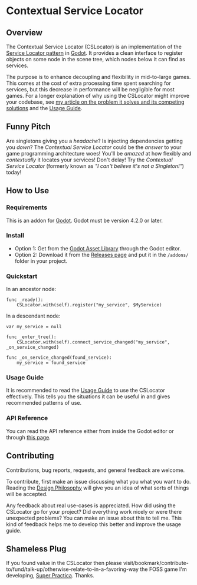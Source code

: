 
# Contextual Service Locator

## Overview

The Contextual Service Locator (CSLocator) is an implementation of the [Service Locator pattern](https://gameprogrammingpatterns.com/service-locator.html) in [Godot](https://godotengine.org/). It provides a clean interface to register objects on some node in the scene tree, which nodes below it can find as services.

The purpose is to enhance decoupling and flexibility in mid-to-large games. This comes at the cost of extra processing time spent searching for services, but this decrease in performance will be negligible for most games. For a longer explanation of why using the CSLocator might improve your codebase, see [my article on the problem it solves and its competing solutions](https://codeberg.org/svetogam/ContextualServiceLocator/wiki/Problem-and-Solutions) and the [Usage Guide](https://codeberg.org/svetogam/cslocator/wiki/Usage-Guide).


## Funny Pitch

Are singletons giving you a *headache*? Is injecting dependencies getting you *down*? The *Contextual Service Locator* could be the *answer* to your game programming architecture woes! You'll be *amazed* at how flexibly and *contextually* it locates your services! Don't delay! Try the *Contextual Service Locator* (formerly known as *"I can't believe it's not a Singleton!"*) today!


## How to Use

### Requirements

This is an addon for [Godot](https://godotengine.org/). Godot must be version 4.2.0 or later.


### Install

* Option 1: Get from the [Godot Asset Library](https://godotengine.org/asset-library/asset) through the Godot editor.
* Option 2: Download it from the [Releases page](https://codeberg.org/svetogam/cslocator/releases) and put it in the `/addons/` folder in your project.


### Quickstart

In an ancestor node:

```
func _ready():
	CSLocator.with(self).register("my_service", $MyService)
```

In a descendant node:
```
var my_service = null

func _enter_tree():
	CSLocator.with(self).connect_service_changed("my_service", _on_service_changed)
	
func _on_service_changed(found_service):
	my_service = found_service
```


### Usage Guide

It is recommended to read the [Usage Guide](https://codeberg.org/svetogam/cslocator/wiki/Usage-Guide) to use the CSLocator effectively. This tells you the situations it can be useful in and gives recommended patterns of use.


### API Reference

You can read the API reference either from inside the Godot editor or through [this page](https://codeberg.org/svetogam/cslocator/wiki/API-Reference).


## Contributing

Contributions, bug reports, requests, and general feedback are welcome.

To contribute, first make an issue discussing what you what you want to do. Reading the [Design Philosophy](https://codeberg.org/svetogam/cslocator/wiki/Design-Philosophy) will give you an idea of what sorts of things will be accepted.

Any feedback about real use-cases is appreciated. How did using the CSLocator go for your project? Did everything work nicely or were there unexpected problems? You can make an issue about this to tell me. This kind of feedback helps me to develop this better and improve the usage guide.


## Shameless Plug

If you found value in the CSLocator then please visit/bookmark/contribute-to/fund/talk-up/otherwise-relate-to-in-a-favoring-way the FOSS game I'm developing, [Super Practica](https://codeberg.org/superpractica/superpractica). Thanks.
